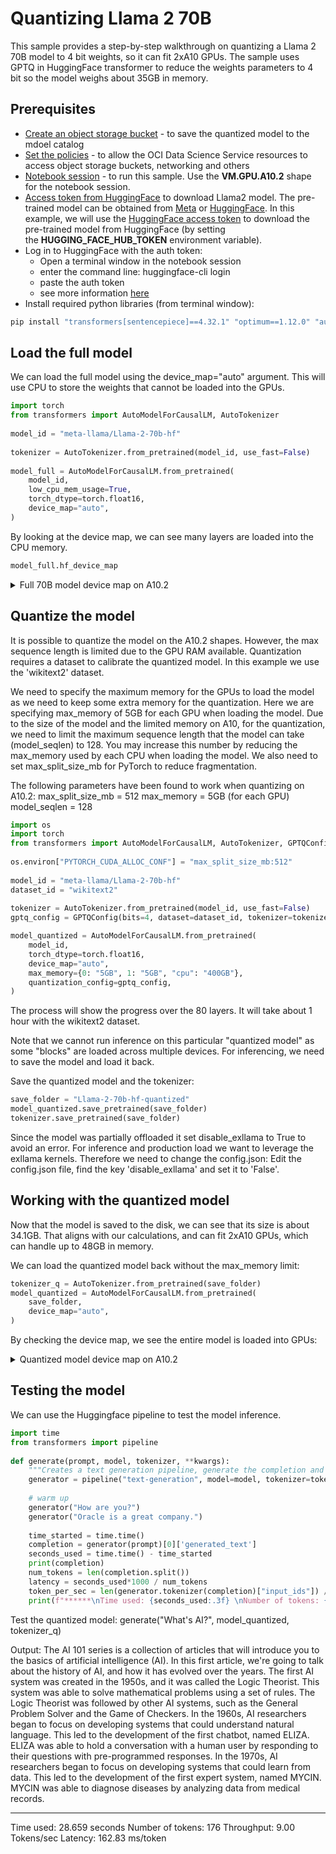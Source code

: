 # Quantizing Llama 2 70B
This sample provides a step-by-step walkthrough on quantizing a Llama 2 70B model to 4 bit weights, so it can fit 2xA10 GPUs.
The sample uses GPTQ in HuggingFace transformer to reduce the weights parameters to 4 bit so the model weighs about 35GB in memory.

## Prerequisites
* [Create an object storage bucket](https://github.com/oracle-samples/oci-data-science-ai-samples/tree/main/distributed_training#2-object-storage) - to save the quantized model to the mdoel catalog
* [Set the policies](https://github.com/oracle-samples/oci-data-science-ai-samples/tree/main/distributed_training#3-oci-policies) - to allow the OCI Data Science Service resources to access object storage buckets, networking and others
* [Notebook session](https://docs.oracle.com/en-us/iaas/data-science/using/manage-notebook-sessions.htm) - to run this sample. Use the **VM.GPU.A10.2** shape for the notebook session.
* [Access token from HuggingFace](https://huggingface.co/docs/hub/security-tokens) to download Llama2 model. The pre-trained model can be obtained from [Meta](https://ai.meta.com/resources/models-and-libraries/llama-downloads/) or [HuggingFace](https://huggingface.co/models?sort=trending&search=meta-llama%2Fllama-2). In this example, we will use the [HuggingFace access token](https://huggingface.co/docs/hub/security-tokens) to download the pre-trained model from HuggingFace (by setting the __HUGGING_FACE_HUB_TOKEN__ environment variable).
* Log in to HuggingFace with the auth token:
  * Open a terminal window in the notebook session
  * enter the command line: huggingface-cli login
  * paste the auth token
  * see more information [here](https://huggingface.co/docs/huggingface_hub/quick-start#login)
* Install required python libraries (from terminal window):
```python
pip install "transformers[sentencepiece]==4.32.1" "optimum==1.12.0" "auto-gptq==0.4.2" "accelerate==0.22.0" "safetensors>=0.3.1" --upgrade
```

## Load the full model
We can load the full model using the device_map="auto" argument. This will use CPU to store the weights that cannot be loaded into the GPUs.

```python
import torch
from transformers import AutoModelForCausalLM, AutoTokenizer
 
model_id = "meta-llama/Llama-2-70b-hf"
 
tokenizer = AutoTokenizer.from_pretrained(model_id, use_fast=False)
 
model_full = AutoModelForCausalLM.from_pretrained(
    model_id,
    low_cpu_mem_usage=True,
    torch_dtype=torch.float16,
    device_map="auto",
)
```

By looking at the device map, we can see many layers are loaded into the CPU memory.
```python
model_full.hf_device_map
```

<details>
<summary>Full 70B model device map on A10.2</summary>

{'model.embed_tokens': 0,
 'model.layers.0': 1,
 'model.layers.1': 1,
 'model.layers.2': 1,
 'model.layers.3': 1,
 'model.layers.4': 1,
 'model.layers.5': 'cpu',
 'model.layers.6': 'cpu',
 'model.layers.7': 'cpu',
 'model.layers.8': 'cpu',
 'model.layers.9': 'cpu',
 'model.layers.10': 'cpu',
 'model.layers.11': 'cpu',
 'model.layers.12': 'cpu',
 'model.layers.13': 'cpu',
 'model.layers.14': 'cpu',
 'model.layers.15': 'cpu',
 'model.layers.16': 'cpu',
 'model.layers.17': 'cpu',
 'model.layers.18': 'cpu',
 'model.layers.19': 'cpu',
 'model.layers.20': 'cpu',
 'model.layers.21': 'cpu',
 'model.layers.22': 'cpu',
 'model.layers.23': 'cpu',
 'model.layers.24': 'cpu',
 'model.layers.25': 'cpu',
 'model.layers.26': 'cpu',
 'model.layers.27': 'cpu',
 'model.layers.28': 'cpu',
 'model.layers.29': 'cpu',
 'model.layers.30': 'cpu',
 'model.layers.31': 'cpu',
 'model.layers.32': 'cpu',
 'model.layers.33': 'cpu',
 'model.layers.34': 'cpu',
 'model.layers.35': 'cpu',
 'model.layers.36': 'cpu',
 'model.layers.37': 'cpu',
 'model.layers.38': 'cpu',
 'model.layers.39': 'cpu',
 'model.layers.40': 'cpu',
 'model.layers.41': 'cpu',
 'model.layers.42': 'cpu',
 'model.layers.43': 'cpu',
 'model.layers.44': 'cpu',
 'model.layers.45': 'cpu',
 'model.layers.46': 'cpu',
 'model.layers.47': 'cpu',
 'model.layers.48': 'cpu',
 'model.layers.49': 'cpu',
 'model.layers.50': 'cpu',
 'model.layers.51': 'cpu',
 'model.layers.52': 'cpu',
 'model.layers.53': 'cpu',
 'model.layers.54': 'cpu',
 'model.layers.55': 'cpu',
 'model.layers.56': 'cpu',
 'model.layers.57': 'cpu',
 'model.layers.58': 'cpu',
 'model.layers.59': 'cpu',
 'model.layers.60': 'cpu',
 'model.layers.61': 'cpu',
 'model.layers.62': 'cpu',
 'model.layers.63': 'cpu',
 'model.layers.64': 'cpu',
 'model.layers.65': 'cpu',
 'model.layers.66': 'cpu',
 'model.layers.67': 'cpu',
 'model.layers.68': 'cpu',
 'model.layers.69': 'cpu',
 'model.layers.70': 'cpu',
 'model.layers.71': 'cpu',
 'model.layers.72': 'cpu',
 'model.layers.73': 'cpu',
 'model.layers.74': 'cpu',
 'model.layers.75': 'cpu',
 'model.layers.76': 'cpu',
 'model.layers.77': 'cpu',
 'model.layers.78': 'cpu',
 'model.layers.79': 'cpu',
 'model.norm': 'cpu',
 'lm_head': 'cpu'}

</details>

## Quantize the model
It is possible to quantize the model on the A10.2 shapes. However, the max sequence length is limited due to the GPU RAM available.
Quantization requires a dataset to calibrate the quantized model. In this example we use the 'wikitext2' dataset.

We need to specify the maximum memory for the GPUs to load the model as we need to keep some extra memory for the quantization. Here we are specifying max_memory of 5GB for each GPU when loading the model.
Due to the size of the model and the limited memory on A10, for the quantization, we need to limit the maximum sequence length that the model can take (model_seqlen) to 128. You may increase this number by reducing the max_memory used by each CPU when loading the model.
We also need to set max_split_size_mb for PyTorch to reduce fragmentation.

The following parameters have been found to work when quantizing on A10.2:
max_split_size_mb = 512
max_memory = 5GB (for each GPU)
model_seqlen = 128

```python
import os
import torch
from transformers import AutoModelForCausalLM, AutoTokenizer, GPTQConfig
 
os.environ["PYTORCH_CUDA_ALLOC_CONF"] = "max_split_size_mb:512"
 
model_id = "meta-llama/Llama-2-70b-hf"
dataset_id = "wikitext2"
 
tokenizer = AutoTokenizer.from_pretrained(model_id, use_fast=False)
gptq_config = GPTQConfig(bits=4, dataset=dataset_id, tokenizer=tokenizer, model_seqlen=128)

model_quantized = AutoModelForCausalLM.from_pretrained(
    model_id,
    torch_dtype=torch.float16,
    device_map="auto",
    max_memory={0: "5GB", 1: "5GB", "cpu": "400GB"},
    quantization_config=gptq_config,
)
```

The process will show the progress over the 80 layers. It will take about 1 hour with the wikitext2 dataset.

Note that we cannot run inference on this particular "quantized model" as some "blocks" are loaded across multiple devices. For inferencing, we need to save the model and load it back.

Save the quantized model and the tokenizer:
```python
save_folder = "Llama-2-70b-hf-quantized"
model_quantized.save_pretrained(save_folder)
tokenizer.save_pretrained(save_folder)
```

Since the model was partially offloaded it set disable_exllama to True to avoid an error. For inference and production load we want to leverage the exllama kernels. Therefore we need to change the config.json:
Edit the config.json file, find the key 'disable_exllama' and set it to 'False'.

## Working with the quantized model
Now that the model is saved to the disk, we can see that its size is about 34.1GB. That aligns with our calculations, and can fit 2xA10 GPUs, which can handle up to 48GB in memory.

We can load the quantized model back without the max_memory limit:
```python
tokenizer_q = AutoTokenizer.from_pretrained(save_folder)
model_quantized = AutoModelForCausalLM.from_pretrained(
    save_folder,
    device_map="auto",
)
```

By checking the device map, we see the entire model is loaded into GPUs:
<details>
<summary>Quantized model device map on A10.2</summary>

{'model.embed_tokens': 0,
 'model.layers.0': 0,
 'model.layers.1': 0,
 'model.layers.2': 0,
 'model.layers.3': 0,
 'model.layers.4': 0,
 'model.layers.5': 0,
 'model.layers.6': 0,
 'model.layers.7': 0,
 'model.layers.8': 0,
 'model.layers.9': 0,
 'model.layers.10': 0,
 'model.layers.11': 0,
 'model.layers.12': 0,
 'model.layers.13': 0,
 'model.layers.14': 0,
 'model.layers.15': 0,
 'model.layers.16': 0,
 'model.layers.17': 0,
 'model.layers.18': 0,
 'model.layers.19': 0,
 'model.layers.20': 0,
 'model.layers.21': 0,
 'model.layers.22': 0,
 'model.layers.23': 0,
 'model.layers.24': 0,
 'model.layers.25': 0,
 'model.layers.26': 0,
 'model.layers.27': 0,
 'model.layers.28': 0,
 'model.layers.29': 0,
 'model.layers.30': 0,
 'model.layers.31': 0,
 'model.layers.32': 0,
 'model.layers.33': 0,
 'model.layers.34': 0,
 'model.layers.35': 0,
 'model.layers.36': 0,
 'model.layers.37': 0,
 'model.layers.38': 1,
 'model.layers.39': 1,
 'model.layers.40': 1,
 'model.layers.41': 1,
 'model.layers.42': 1,
 'model.layers.43': 1,
 'model.layers.44': 1,
 'model.layers.45': 1,
 'model.layers.46': 1,
 'model.layers.47': 1,
 'model.layers.48': 1,
 'model.layers.49': 1,
 'model.layers.50': 1,
 'model.layers.51': 1,
 'model.layers.52': 1,
 'model.layers.53': 1,
 'model.layers.54': 1,
 'model.layers.55': 1,
 'model.layers.56': 1,
 'model.layers.57': 1,
 'model.layers.58': 1,
 'model.layers.59': 1,
 'model.layers.60': 1,
 'model.layers.61': 1,
 'model.layers.62': 1,
 'model.layers.63': 1,
 'model.layers.64': 1,
 'model.layers.65': 1,
 'model.layers.66': 1,
 'model.layers.67': 1,
 'model.layers.68': 1,
 'model.layers.69': 1,
 'model.layers.70': 1,
 'model.layers.71': 1,
 'model.layers.72': 1,
 'model.layers.73': 1,
 'model.layers.74': 1,
 'model.layers.75': 1,
 'model.layers.76': 1,
 'model.layers.77': 1,
 'model.layers.78': 1,
 'model.layers.79': 1,
 'model.norm': 1,
 'lm_head': 1}

</details>

## Testing the model
We can use the Huggingface pipeline to test the model inference.

```python
import time
from transformers import pipeline
 
def generate(prompt, model, tokenizer, **kwargs):
    """Creates a text generation pipeline, generate the completion and track the time used for the generation."""
    generator = pipeline("text-generation", model=model, tokenizer=tokenizer, max_new_tokens=256, return_full_text=False)
     
    # warm up
    generator("How are you?")
    generator("Oracle is a great company.")
     
    time_started = time.time()
    completion = generator(prompt)[0]['generated_text']
    seconds_used = time.time() - time_started
    print(completion)
    num_tokens = len(completion.split())
    latency = seconds_used*1000 / num_tokens
    token_per_sec = len(generator.tokenizer(completion)["input_ids"]) / seconds_used
    print(f"******\nTime used: {seconds_used:.3f} \nNumber of tokens: {num_tokens} \nseconds \nThroughput: {token_per_sec:.2f} Tokens/sec \nLatency: {latency:.2f} ms/token")
```

Test the quantized model:
generate("What's AI?", model_quantized, tokenizer_q)

Output:
The AI 101 series is a collection of articles that will introduce you to the basics of artificial intelligence (AI). In this first article, we're going to talk about the history of AI, and how it has evolved over the years.
The first AI system was created in the 1950s, and it was called the Logic Theorist. This system was able to solve mathematical problems using a set of rules. The Logic Theorist was followed by other AI systems, such as the General Problem Solver and the Game of Checkers.
In the 1960s, AI researchers began to focus on developing systems that could understand natural language. This led to the development of the first chatbot, named ELIZA. ELIZA was able to hold a conversation with a human user by responding to their questions with pre-programmed responses.
In the 1970s, AI researchers began to focus on developing systems that could learn from data. This led to the development of the first expert system, named MYCIN. MYCIN was able to diagnose diseases by analyzing data from medical records.
******
Time used: 28.659 seconds
Number of tokens: 176 
Throughput: 9.00 Tokens/sec 
Latency: 162.83 ms/token
